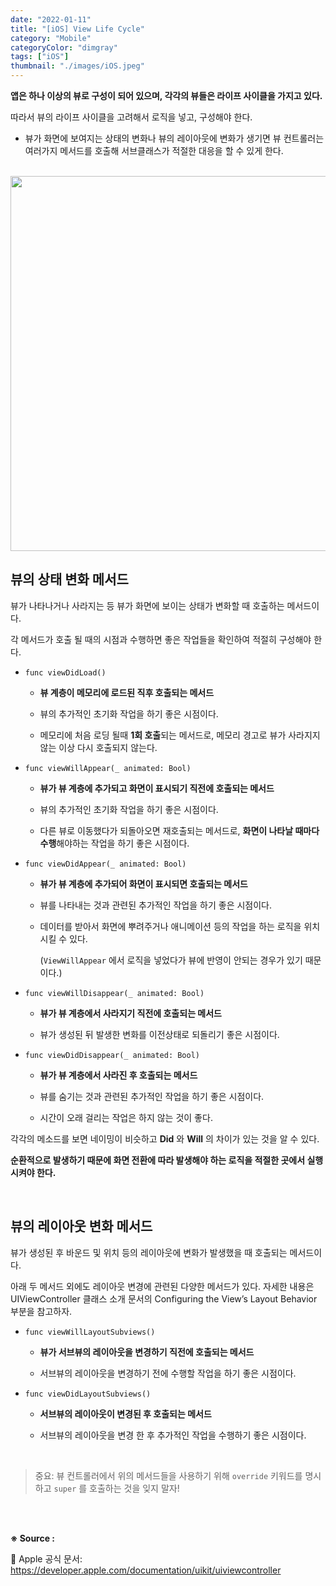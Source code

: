 ```yaml
---
date: "2022-01-11"
title: "[iOS] View Life Cycle"
category: "Mobile"
categoryColor: "dimgray"
tags: ["iOS"]
thumbnail: "./images/iOS.jpeg"
---
```


**앱은 하나 이상의 뷰로 구성이 되어 있으며, 각각의 뷰들은 라이프 사이클을 가지고 있다.**

따라서 뷰의 라이프 사이클을 고려해서 로직을 넣고, 구성해야 한다.

- 뷰가 화면에 보여지는 상태의 변화나 뷰의 레이아웃에 변화가 생기면 뷰 컨트롤러는 여러가지 메서드를 호출해 서브클래스가 적절한 대응을 할 수 있게 한다.

<br />

<div style="text-align: center">
  <img src="https://camo.githubusercontent.com/10fc2927819e468c43e85b66b315552b365ebf202fc0c428afff0aed175b9ff5/68747470733a2f2f646f63732d6173736574732e646576656c6f7065722e6170706c652e636f6d2f7075626c69736865642f663036663330666136332f554956696577436f6e74726f6c6c65725f436c6173735f5265666572656e63655f32785f64646361613030632d383764382d346338352d393631652d6363666239666134616163322e706e67" width="600">
</div>

## 뷰의 상태 변화 메서드

뷰가 나타나거나 사라지는 등 뷰가 화면에 보이는 상태가 변화할 때 호출하는 메서드이다.

각 메서드가 호출 될 때의 시점과 수행하면 좋은 작업들을 확인하여 적절히 구성해야 한다.

- `func viewDidLoad()`

  - **뷰 계층이 메모리에 로드된 직후 호출되는 메서드**

  - 뷰의 추가적인 초기화 작업을 하기 좋은 시점이다.

  - 메모리에 처음 로딩 될때 **1회 호출**되는 메서드로, 메모리 경고로 뷰가 사라지지 않는 이상 다시 호출되지 않는다.

- `func viewWillAppear(_ animated: Bool)`

  - **뷰가 뷰 계층에 추가되고 화면이 표시되기 직전에 호출되는 메서드**

  - 뷰의 추가적인 초기화 작업을 하기 좋은 시점이다.

  - 다른 뷰로 이동했다가 되돌아오면 재호출되는 메서드로, **화면이 나타날 때마다 수행**해야하는 작업을 하기 좋은 시점이다.

- `func viewDidAppear(_ animated: Bool)`

  - **뷰가 뷰 계층에 추가되어 화면이 표시되면 호출되는 메서드**

  - 뷰를 나타내는 것과 관련된 추가적인 작업을 하기 좋은 시점이다.

  - 데이터를 받아서 화면에 뿌려주거나 애니메이션 등의 작업을 하는 로직을 위치시킬 수 있다.

    (`ViewWillAppear` 에서 로직을 넣었다가 뷰에 반영이 안되는 경우가 있기 때문이다.)

- `func viewWillDisappear(_ animated: Bool)`

  - **뷰가 뷰 계층에서 사라지기 직전에 호출되는 메서드**

  - 뷰가 생성된 뒤 발생한 변화를 이전상태로 되돌리기 좋은 시점이다.

- `func viewDidDisappear(_ animated: Bool)`

  - **뷰가 뷰 계층에서 사라진 후 호출되는 메서드**

  - 뷰를 숨기는 것과 관련된 추가적인 작업을 하기 좋은 시점이다.

  - 시간이 오래 걸리는 작업은 하지 않는 것이 좋다.

각각의 메소드를 보면 네이밍이 비슷하고 **Did** 와 **Will** 의 차이가 있는 것을 알 수 있다. 

**순환적으로 발생하기 때문에 화면 전환에 따라 발생해야 하는 로직을 적절한 곳에서 실행시켜야 한다.**

<br />

## 뷰의 레이아웃 변화 메서드

뷰가 생성된 후 바운드 및 위치 등의 레이아웃에 변화가 발생했을 때 호출되는 메서드이다.

아래 두 메서드 외에도 레이아웃 변경에 관련된 다양한 메서드가 있다. 자세한 내용은 UIViewController 클래스 소개 문서의 Configuring the View’s Layout Behavior 부분을 참고하자.

- `func viewWillLayoutSubviews()`

  - **뷰가 서브뷰의 레이아웃을 변경하기 직전에 호출되는 메서드**

  - 서브뷰의 레이아웃을 변경하기 전에 수행할 작업을 하기 좋은 시점이다.

- `func viewDidLayoutSubviews()`

  - **서브뷰의 레이아웃이 변경된 후 호출되는 메서드**

  - 서브뷰의 레이아웃을 변경 한 후 추가적인 작업을 수행하기 좋은 시점이다.

<br />

> 중요: 뷰 컨트롤러에서 위의 메서드들을 사용하기 위해 `override` 키워드를 명시하고 `super` 를 호출하는 것을 잊지 말자!

<br />
<br />

**※ Source :**

🍎 Apple 공식 문서: https://developer.apple.com/documentation/uikit/uiviewcontroller
